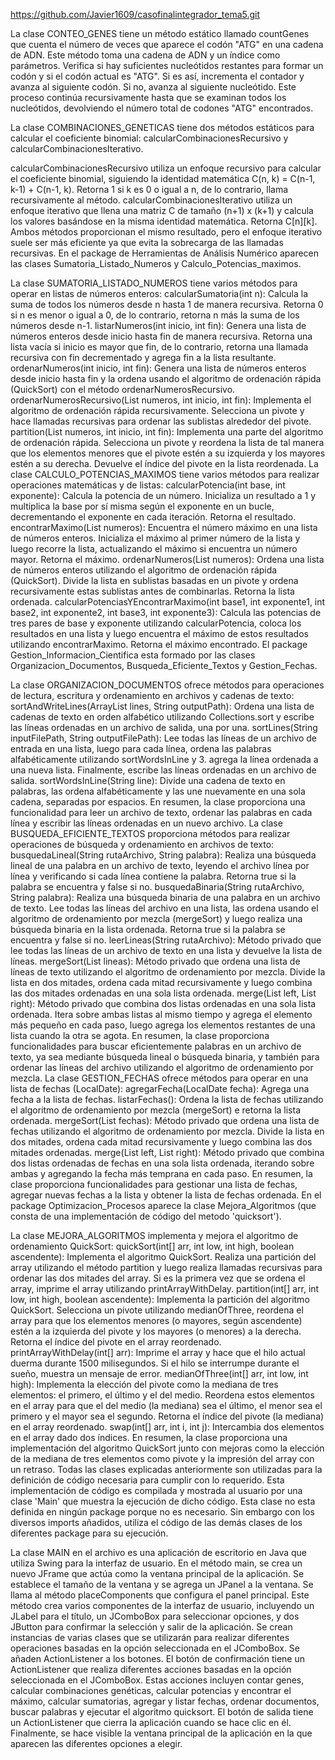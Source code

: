 https://github.com/Javier1609/casofinalintegrador_tema5.git


La clase CONTEO_GENES tiene un método estático llamado countGenes que cuenta el número de veces que aparece el codón "ATG" en una cadena de ADN. Este método toma una cadena de ADN y un índice como parámetros. Verifica si hay suficientes nucleótidos restantes para formar un codón y si el codón actual es "ATG". Si es así, incrementa el contador y avanza al siguiente codón. Si no, avanza al siguiente nucleótido. Este proceso continúa recursivamente hasta que se examinan todos los nucleótidos, devolviendo el número total de codones "ATG" encontrados.

La clase COMBINACIONES_GENETICAS tiene dos métodos estáticos para calcular el coeficiente binomial: calcularCombinacionesRecursivo y calcularCombinacionesIterativo.

calcularCombinacionesRecursivo utiliza un enfoque recursivo para calcular el coeficiente binomial, siguiendo la identidad matemática C(n, k) = C(n-1, k-1) + C(n-1, k). Retorna 1 si k es 0 o igual a n, de lo contrario, llama recursivamente al método.
calcularCombinacionesIterativo utiliza un enfoque iterativo que llena una matriz C de tamaño (n+1) x (k+1) y calcula los valores basándose en la misma identidad matemática. Retorna C[n][k]. Ambos métodos proporcionan el mismo resultado, pero el enfoque iterativo suele ser más eficiente ya que evita la sobrecarga de las llamadas recursivas.
En el package de Herramientas de Análisis Numérico aparecen las clases Sumatoria_Listado_Numeros y Calculo_Potencias_maximos.

La clase SUMATORIA_LISTADO_NUMEROS tiene varios métodos para operar en listas de números enteros:
calcularSumatoria(int n): Calcula la suma de todos los números desde n hasta 1 de manera recursiva. Retorna 0 si n es menor o igual a 0, de lo contrario, retorna n más la suma de los números desde n-1.
listarNumeros(int inicio, int fin): Genera una lista de números enteros desde inicio hasta fin de manera recursiva. Retorna una lista vacía si inicio es mayor que fin, de lo contrario, retorna una llamada recursiva con fin decrementado y agrega fin a la lista resultante.
ordenarNumeros(int inicio, int fin): Genera una lista de números enteros desde inicio hasta fin y la ordena usando el algoritmo de ordenación rápida (QuickSort) con el método ordenarNumerosRecursivo.
ordenarNumerosRecursivo(List numeros, int inicio, int fin): Implementa el algoritmo de ordenación rápida recursivamente. Selecciona un pivote y hace llamadas recursivas para ordenar las sublistas alrededor del pivote.
partition(List numeros, int inicio, int fin): Implementa una parte del algoritmo de ordenación rápida. Selecciona un pivote y reordena la lista de tal manera que los elementos menores que el pivote estén a su izquierda y los mayores estén a su derecha. Devuelve el índice del pivote en la lista reordenada.
La clase CALCULO_POTENCIAS_MAXIMOS tiene varios métodos para realizar operaciones matemáticas y de listas:
calcularPotencia(int base, int exponente): Calcula la potencia de un número. Inicializa un resultado a 1 y multiplica la base por sí misma según el exponente en un bucle, decrementando el exponente en cada iteración. Retorna el resultado.
encontrarMaximo(List numeros): Encuentra el número máximo en una lista de números enteros. Inicializa el máximo al primer número de la lista y luego recorre la lista, actualizando el máximo si encuentra un número mayor. Retorna el máximo.
ordenarNumeros(List numeros): Ordena una lista de números enteros utilizando el algoritmo de ordenación rápida (QuickSort). Divide la lista en sublistas basadas en un pivote y ordena recursivamente estas sublistas antes de combinarlas. Retorna la lista ordenada.
calcularPotenciasYEncontrarMaximo(int base1, int exponente1, int base2, int exponente2, int base3, int exponente3): Calcula las potencias de tres pares de base y exponente utilizando calcularPotencia, coloca los resultados en una lista y luego encuentra el máximo de estos resultados utilizando encontrarMaximo. Retorna el máximo encontrado.
El package Gestion_Informacion_Cientifica esta formado por las clases Organizacion_Documentos, Busqueda_Eficiente_Textos y Gestion_Fechas.

La clase ORGANIZACION_DOCUMENTOS ofrece métodos para operaciones de lectura, escritura y ordenamiento en archivos y cadenas de texto:
sortAndWriteLines(ArrayList lines, String outputPath): Ordena una lista de cadenas de texto en orden alfabético utilizando Collections.sort y escribe las líneas ordenadas en un archivo de salida, una por una.
sortLines(String inputFilePath, String outputFilePath): Lee todas las líneas de un archivo de entrada en una lista, luego para cada línea, ordena las palabras alfabéticamente utilizando sortWordsInLine y 3. agrega la línea ordenada a una nueva lista. Finalmente, escribe las líneas ordenadas en un archivo de salida.
sortWordsInLine(String line): Divide una cadena de texto en palabras, las ordena alfabéticamente y las une nuevamente en una sola cadena, separadas por espacios. En resumen, la clase proporciona una funcionalidad para leer un archivo de texto, ordenar las palabras en cada línea y escribir las líneas ordenadas en un nuevo archivo.
La clase BUSQUEDA_EFICIENTE_TEXTOS proporciona métodos para realizar operaciones de búsqueda y ordenamiento en archivos de texto:
busquedaLineal(String rutaArchivo, String palabra): Realiza una búsqueda lineal de una palabra en un archivo de texto, leyendo el archivo línea por línea y verificando si cada línea contiene la palabra. Retorna true si la palabra se encuentra y false si no.
busquedaBinaria(String rutaArchivo, String palabra): Realiza una búsqueda binaria de una palabra en un archivo de texto. Lee todas las líneas del archivo en una lista, las ordena usando el algoritmo de ordenamiento por mezcla (mergeSort) y luego realiza una búsqueda binaria en la lista ordenada. Retorna true si la palabra se encuentra y false si no.
leerLineas(String rutaArchivo): Método privado que lee todas las líneas de un archivo de texto en una lista y devuelve la lista de líneas.
mergeSort(List lineas): Método privado que ordena una lista de líneas de texto utilizando el algoritmo de ordenamiento por mezcla. Divide la lista en dos mitades, ordena cada mitad recursivamente y luego combina las dos mitades ordenadas en una sola lista ordenada.
merge(List left, List right): Método privado que combina dos listas ordenadas en una sola lista ordenada. Itera sobre ambas listas al mismo tiempo y agrega el elemento más pequeño en cada paso, luego agrega los elementos restantes de una lista cuando la otra se agota. En resumen, la clase proporciona funcionalidades para buscar eficientemente palabras en un archivo de texto, ya sea mediante búsqueda lineal o búsqueda binaria, y también para ordenar las líneas del archivo utilizando el algoritmo de ordenamiento por mezcla.
La clase GESTION_FECHAS ofrece métodos para operar en una lista de fechas (LocalDate):
agregarFecha(LocalDate fecha): Agrega una fecha a la lista de fechas.
listarFechas(): Ordena la lista de fechas utilizando el algoritmo de ordenamiento por mezcla (mergeSort) e retorna la lista ordenada.
mergeSort(List fechas): Método privado que ordena una lista de fechas utilizando el algoritmo de ordenamiento por mezcla. Divide la lista en dos mitades, ordena cada mitad recursivamente y luego combina las dos mitades ordenadas.
merge(List left, List right): Método privado que combina dos listas ordenadas de fechas en una sola lista ordenada, iterando sobre ambas y agregando la fecha más temprana en cada paso. En resumen, la clase proporciona funcionalidades para gestionar una lista de fechas, agregar nuevas fechas a la lista y obtener la lista de fechas ordenada.
En el package Optimizacion_Procesos aparece la clase Mejora_Algoritmos (que consta de una implementación de código del metodo 'quicksort').

La clase MEJORA_ALGORITMOS implementa y mejora el algoritmo de ordenamiento QuickSort:
quickSort(int[] arr, int low, int high, boolean ascendente): Implementa el algoritmo QuickSort. Realiza una partición del array utilizando el método partition y luego realiza llamadas recursivas para ordenar las dos mitades del array. Si es la primera vez que se ordena el array, imprime el array utilizando printArrayWithDelay.
partition(int[] arr, int low, int high, boolean ascendente): Implementa la partición del algoritmo QuickSort. Selecciona un pivote utilizando medianOfThree, reordena el array para que los elementos menores (o mayores, según ascendente) estén a la izquierda del pivote y los mayores (o menores) a la derecha. Retorna el índice del pivote en el array reordenado.
printArrayWithDelay(int[] arr): Imprime el array y hace que el hilo actual duerma durante 1500 milisegundos. Si el hilo se interrumpe durante el sueño, muestra un mensaje de error.
medianOfThree(int[] arr, int low, int high): Implementa la elección del pivote como la mediana de tres elementos: el primero, el último y el del medio. Reordena estos elementos en el array para que el del medio (la mediana) sea el último, el menor sea el primero y el mayor sea el segundo. Retorna el índice del pivote (la mediana) en el array reordenado.
swap(int[] arr, int i, int j): Intercambia dos elementos en el array dado dos índices. En resumen, la clase proporciona una implementación del algoritmo QuickSort junto con mejoras como la elección de la mediana de tres elementos como pivote y la impresión del array con un retraso.
Todas las clases explicadas anteriormente son utilizadas para la definición de código necesaria para cumplir con lo requerido. Esta implementación de código es compilada y mostrada al usuario por una clase 'Main' que muestra la ejecución de dicho código. Esta clase no esta definida en ningún package porque no es necesario. Sin embargo con los diversos imports añadidos, utiliza el código de las demás clases de los diferentes package para su ejecución.

La clase MAIN en el archivo es una aplicación de escritorio en Java que utiliza Swing para la interfaz de usuario.
En el método main, se crea un nuevo JFrame que actúa como la ventana principal de la aplicación. Se establece el tamaño de la ventana y se agrega un JPanel a la ventana.
Se llama al método placeComponents que configura el panel principal. Este método crea varios componentes de la interfaz de usuario, incluyendo un JLabel para el título, un JComboBox para seleccionar opciones, y dos JButton para confirmar la selección y salir de la aplicación.
Se crean instancias de varias clases que se utilizarán para realizar diferentes operaciones basadas en la opción seleccionada en el JComboBox.
Se añaden ActionListener a los botones. El botón de confirmación tiene un ActionListener que realiza diferentes acciones basadas en la opción seleccionada en el JComboBox. Estas acciones incluyen contar genes, calcular combinaciones genéticas, calcular potencias y encontrar el máximo, calcular sumatorias, agregar y listar fechas, ordenar documentos, buscar palabras y ejecutar el algoritmo quicksort.
El botón de salida tiene un ActionListener que cierra la aplicación cuando se hace clic en él.
Finalmente, se hace visible la ventana principal de la aplicación en la que aparecen las diferentes opciones a elegir.
